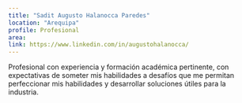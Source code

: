 ```yaml
---
title: "Sadit Augusto Halanocca Paredes"
location: "Arequipa"
profile: Profesional
area: 
link: https://www.linkedin.com/in/augustohalanocca/
---
```


Profesional con experiencia y formación académica pertinente, con expectativas de someter mis habilidades a desafíos que me permitan perfeccionar mis habilidades y desarrollar soluciones útiles para la industria.